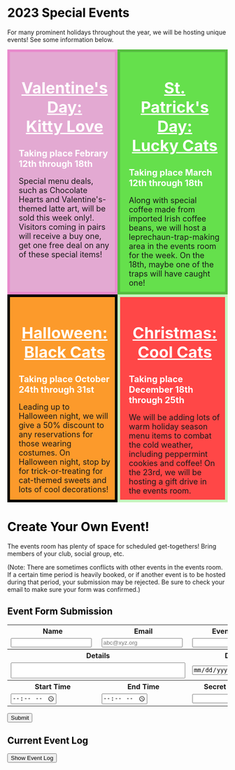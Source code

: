 <meta name="viewport" content="width=device-width, initial-scale=1.0">
<style>
  .dblrow {
    display: flex;
  }
  .dblcol {
    flex: 50%;
    padding: 5px;
  }
  .padev {
    padding-left: 20px;
    padding-top: 10px;
    padding-bottom: 10px;
    padding-right: 10px;
  }
</style>

<h1 style="color:black">2023 Special Events</h1>

For many prominent holidays throughout the year, we will be hosting unique events! See some information below.
<div class="dblrow">
    <div class="eventbox dblcol padev" style="border:solid 6px #E88ACC;background:#E3A9D2;font-size:18px">
        <h1 style="color:white;text-align:center" class="widebr"><u>Valentine's Day:<br>Kitty Love</u></h1>
        <h2 style="color:white;font-size:20px" class="widebr">Taking place Febrary 12th through 18th</h2>
        Special menu deals, such as Chocolate Hearts and Valentine's-themed latte art, will be sold this week only!. Visitors coming in pairs will receive a buy one, get one free deal on any of these special items!
    </div>
    <div class="eventbox dblcol padev" style="border:solid 6px #55BD40;background:#65E04C;font-size:18px">
        <h1 style="color:white;text-align:center" class="widebr"><u>St. Patrick's Day:<br>Lucky Cats</u></h1>
        <h2 style="color:white;font-size:20px" class="widebr">Taking place March 12th through 18th</h2>
        Along with special coffee made from imported Irish coffee beans, we will host a leprechaun-trap-making area in the events room for the week. On the 18th, maybe one of the traps will have caught one! 
    </div>
</div>
<div class="dblrow">
    <div class="eventbox dblcol padev" style="border:solid 6px #000000;background:#FC9A2B;font-size:18px">
        <h1 style="color:white;text-align:center" class="widebr"><u>Halloween:<br>Black Cats</u></h1>
        <h2 style="color:white;font-size:20px" class="widebr">Taking place October 24th through 31st</h2>
        Leading up to Halloween night, we will give a 50% discount to any reservations for those wearing costumes. On Halloween night, stop by for trick-or-treating for cat-themed sweets and lots of cool decorations!
    </div>
    <div class="eventbox dblcol padev" style="border:solid 6px #C6F5BE;background:#FF4747;font-size:18px">
        <h1 style="color:white;text-align:center" class="widebr"><u>Christmas:<br>Cool Cats</u></h1>
        <h2 style="color:white;font-size:20px" class="widebr">Taking place December 18th through 25th</h2>
        We will be adding lots of warm holiday season menu items to combat the cold weather, including peppermint cookies and coffee! On the 23rd, we will be hosting a gift drive in the events room.
    </div>
</div>
<span class="widebr"></span>

<h1 style="color:black">Create Your Own Event!</h1>
The events room has plenty of space for scheduled get-togethers! Bring members of your club, social group, etc.

(Note: There are sometimes conflicts with other events in the events room. If a certain time period is heavily booked, or if another event is to be hosted during that period, your submission may be rejected. Be sure to check your email to make sure your form was confirmed.)

<h2 style="color:black">Event Form Submission</h2>

<table>
    <tr>
        <th><label for="name">Name</label></th>
        <th><label for="email">Email</label></th>
        <th><label for="event_name">Event Name</label></th>
    </tr>
    <tr>
        <td><input type="text" name="name" id="name" required></td>
        <td><input type="email" name="email" id="email" placeholder="abc@xyz.org" required></td>
        <td><input type="text" name="event_name" id="event_name" required></td>
    </tr>
    <tr>
        <th colspan="2"><label for="event_details">Details</label></th>
        <th><label for="date">Date</label></th>
    </tr>
    <tr>
        <td colspan="2"><textarea name="event_details" id="event_details" rows="2" cols="47" style="resize:none" required></textarea></td>
        <td><input type="date" name="date" id="date" required></td>
    </tr>
    <tr>
        <th><label for="start_time">Start Time</label></th>
        <th><label for="end_time">End Time</label></th>
        <th><label for="password">Secret Password</label></th>
    </tr>
    <tr>
        <td><input type="time" name="start_time" id="start_time" min="8:00" max="18:00" required></td>
        <td><input type="time" name="end_time" id="end_time" min="8:00" max="18:00" required></td>
        <td><input type="password" name="password" id="password" required></td>
    </tr>
</table>
<button class='btn' onclick="submit_Form()">Submit</button>

<h2 style="color:black" class="widebr">Current Event Log</h2>
<button class="btn" id="evlogbtn" onclick="showEvTable()">Show Event Log</button>
<div id="delControls" style="display:none;justify-content:center;font-size:20px">
    <th>Event name: <input type="text" name="event_name_del" id="event_name_del" style="display:none" required>  Event Password: <input type="text" name="password_del" id="password_del" style="display:none" required><br><button class="btn" id="deletebtn" style="display:none" onclick="delete_Event()">Delete Event</button></th>
</div>
<div style="font-size:25px;display:none" id="filters" name="filters">
    Filters: <select id="timesort" name="timesort">
    <option value="time_submitted">Time Submitted</option>
    <option value="soonest">Soonest</option>
    <option value="latest">Latest</option>
    </select>
    <input type="month" id="monthfil" name="monthfil" value="2023-05">
    <button class="btn" id="sortbtn" onclick="sort_Events()">Sort</button>
</div>
<div id="logControls" style="display:flex;justify-content:center">
    <th><button class="btn" id="logrefbtn" style="display:none" onclick="create_Table()">Refresh Log</button></th>
</div>

<table id="evtable" style="display:none;width:50%">
  <thead>
  <tr>
    <th>Name</th>
    <th>Email</th>
    <th>Event Name</th>
    <th>Event Details</th>
    <th>Event Date</th>
    <th>Start Time</th>
    <th>End Time</th>
  </tr>
  </thead>
  <tbody id="evtablecont">
    <!-- javascript generated data -->
  </tbody>
</table>

<script>
    let sorted = false;
    var pulldata = "";

    //NOTE: the url that data is pulled from was previously from a deployed, linked site, but due to lack of resources the AWS container had most of its instances brought down
    const read_url = "http://127.0.0.1:8239/api/events/";
    const read_options = {
        method: 'GET', //read option
        mode: 'cors', // cors used
        cache: 'default', // set to default
        credentials: 'omit', // omit credentials
        headers: {
        'Content-Type': 'application/json'
        // 'Content-Type': 'application/x-www-form-urlencoded',
        },
    };
    const post_url = "http://127.0.0.1:8239/api/events/create"; // for POST
    const del_url = "http://127.0.0.1:8239/api/events/delete"; // for DELETE

    const table = document.getElementById("evtablecont");

    function showEvTable() {
        create_Table(); //making table interaction elements visible
        document.getElementById('evlogbtn').style = "display:none";
        document.getElementById('logrefbtn').style = "display:block";
        document.getElementById('delControls').style = "display:block";
        document.getElementById('event_name_del').style = "display:block";
        document.getElementById('password_del').style = "display:block";
        document.getElementById('deletebtn').style = "display:block";
        document.getElementById('evtable').style = "display:block";
        document.getElementById('filters').style = "font-size:25px;display:block";
    }

    //a function used to translate times for the Date object, used below
    function time_Dif(start, end) {
        var hourdif = 60 * (Number(end.substring(0, 2)) - Number(start.substring(0, 2)));
        var mindif = Number(end.substring(3, 5)) - Number(start.substring(3, 5));
        return hourdif + mindif
    }

    // function used when the submit button is clicked for new events
    function submit_Form() {
        try {
            //NOTE: uses of the FETCH function are modeled based on https://github.com/nighthawkcoders/APCSP/blob/master/_posts/2022-07-10-PBL-database.md; the rest of the content of this function is my own
            fetch(read_url, read_options)
                // response is RESTful, process needs to be sequential
                .then(response => {
                // check for response errors
                if (response.status !== 200) {
                    const errorMsg = 'Database response error: ' + response.status;
                    console.log(errorMsg);
                };
                // valid response is JSON
                response.json().then(data => {
                    var form_list = [document.getElementById('name').value, document.getElementById('email').value, document.getElementById('event_name').value, document.getElementById('event_details').value, document.getElementById('date').value, document.getElementById('start_time').value, document.getElementById('end_time').value, document.getElementById('password').value];
                    // for loop to ensure all fields were filled in
                    for (let i = 0; i < form_list.length; i++) {
                        if (form_list[i] == '') {
                            alert("There was an error processing your form. Make sure all fields are filled in.");
                            return;
                        };
                    };
                    for (let i = 0; i < 4; i++) {
                        if (form_list[i].length > 100) {
                            alert("There was an error processing your form. Certain input fields have too many characters. Make sure that your name, email, event name, and details are all no more than 100 characters long. (This is a measure to prevent spam.)")
                            return;
                        };
                    };
                    // Defining some variables for validation
                    var tempdate = document.getElementById('date').value;
                    var tempstime = document.getElementById('start_time').value;
                    var tempetime = document.getElementById('end_time').value;
                    var datefix = tempdate.substr(5, 2) + '/' + tempdate.substr(8, 10) + '/' + tempdate.substr(0, 4);
                    const hourdict = [{"open":10, "close":18}, {"open":8, "close":17}, {"open":8, "close":17}, {"open":8, "close":17}, {"open":8, "close":17}, {"open":8, "close":17}, {"open":10, "close":18}]; //matches open times in military time
                    form_list[4] = datefix;
                    var fulldate = datefix + " " + tempstime;
                    let ev_date = new Date(fulldate);
                    let cur_date = new Date();
                    console.log(ev_date, cur_date);
                    let ev_dow = ev_date.getDay()
                    // validating date for valid range
                    var datedif = Math.ceil((ev_date - cur_date) / (1000 * 60 * 60 * 24));
                    if (1 > datedif || 365 < datedif) {
                        alert("There was an error processing your form. Make sure the date you have inputted is less than a year in the future.");
                        return;
                    };
                    // validating day of the week considering open hours
                    if (Number(tempstime.substring(0, 2)) < hourdict[ev_dow]["open"] || Number(tempstime.substring(0, 2)) >= hourdict[ev_dow]["close"]) {
                        alert("There was an error processing your form. It seems that your event starts before opening/after closing on " + datefix + ".");
                        return;
                    } else if (Number(tempetime.substring(0, 2)) <= hourdict[ev_dow]["open"] || Number(tempetime.substring(0, 2)) > hourdict[ev_dow]["close"]) {
                        alert("There was an error processing your form. It seems that your event ends before opening/after closing on " + datefix + ".");
                        return;
                    };
                    // validating event duration (must be at least 15 minutes, less than 3 hours, start must be before end)
                    var timedif = time_Dif(tempstime, tempetime); //in minutes
                    if (timedif < 15 || timedif > 180) {
                        alert("There was an error processing your form. Make sure that your event lasts at least 15 minutes, but no more than 3 hours.")
                        return;
                    };
                    // validating coincidence and email
                    var coinc = 0;
                    for (let i = 0; i < data.length; i++) {
                        temppull = data[i];
                        if (temppull['date'] == datefix) {
                            if (Number(tempstime.substring(0, 2)) <= Number(temppull['start_time'].substr(0, 2)) < Number(tempetime.substring(0, 2)) || Number(tempstime.substring(0, 2)) < Number(temppull['end_time'].substr(0, 2)) <= Number(tempetime.substring(0, 2))) {coinc = coinc + 1;};
                        };
                        if (temppull['email'] == form_list[1]) {
                            alert("There was an error processing your form. It seems that an event has already been created by that email. If someone has used your address to create an event without your consent, contact our staff.");
                            return;
                        };
                    };
                    if (coinc > 5) {
                        alert("There was an error processing your form. Make sure that your event's timing does not coincide with the timing of more than five other events.");
                        return;
                    };
                    // if all validations successful
                    const body = {
                        "name": document.getElementById('name').value,
                        "email": document.getElementById('email').value,
                        "event_name": document.getElementById('event_name').value,
                        "event_details": document.getElementById('event_details').value,
                        "date": datefix,
                        "start_time": document.getElementById('start_time').value,
                        "end_time": document.getElementById('end_time').value,
                        "password": document.getElementById('password').value
                    };
                    const post_options = {
                        method: 'POST',
                        body: JSON.stringify(body),
                        headers: {
                            'Content-Type':'application/json',
                            'Authorization': 'Bearer my-token',
                        },
                    };
                    console.log(body);
                    fetch(post_url, post_options)
                        .then(response =>
                            response.json().then(data => {
                                console.log(data);
                            })
                        )
                    alert("Thank you, " + form_list[0] + ", for submitting an event!\n\n(Warning: You cannot submit two events at the same time! You may only have one event at a time.)");
                });
            });
        } catch (err) {
            alert("There was an error processing your form. (Failed to send to/pull from the database, or there was an error in the formatting of your form. You may be on restricted WiFi.)");
        };
    };

    // prepare HTML result container for new output
    function create_Table() {
        // fetch the API
        fetch(read_url, read_options)
            // response is a RESTful "promise" on any successful fetch
            .then(response => {
            // check for response errors
            if (response.status !== 200) {
                const errorMsg = 'Database response error: ' + response.status;
                console.log(errorMsg);
            }
            // valid response will have json data
            response.json().then(data => {table_Make(data)})
        });
    };
    
    // forms a table based on a list argument, requires formatting
    function table_Make(list) {
        table.innerHTML = "";
        list.forEach(user => {
                // creating a new row for each event
                const tr = document.createElement("tr");
                // building each column of data
                const name = document.createElement("td");
                const email = document.createElement("td");
                const event_name = document.createElement("td");
                const event_details = document.createElement("td");
                const date = document.createElement("td");
                const start_time = document.createElement("td");
                const end_time = document.createElement("td");
                
                // filtering times to display in Pacific time
                var temp_stime = user.start_time;
                var temp_etime = user.end_time;
                if (Number(temp_stime.substring(0, 2)) > 12) {
                    var temp_shr = Number(temp_stime.substring(0, 2)) - 12;
                    var new_stime = String(temp_shr) + temp_stime.substring(2, 5) + " PM";
                } else {
                    var new_stime = temp_stime + " AM"
                }
                if (Number(temp_etime.substring(0, 2)) > 12) {
                    var temp_ehr = Number(temp_etime.substring(0, 2)) - 12;
                    var new_etime = String(temp_ehr) + temp_etime.substring(2, 5) + " PM";
                } else {
                    var new_etime = temp_etime + " AM"
                }

                // after validation with pull, content is added       
                name.innerHTML = user.name; 
                email.innerHTML = user.email; 
                event_name.innerHTML = user.event_name; 
                event_details.innerHTML = user.event_details;
                date.innerHTML = user.date; 
                start_time.innerHTML = new_stime; 
                end_time.innerHTML = new_etime;
                // the columns are appended to the row
                tr.appendChild(name);
                tr.appendChild(email);
                tr.appendChild(event_name);
                tr.appendChild(event_details);
                tr.appendChild(date);
                tr.appendChild(start_time);
                tr.appendChild(end_time);
                // the row is appended to the table
                table.appendChild(tr);
        });
    };

    // variables here are defined outside of the function to give them global scope
    var soonval = "placeholder";
    var soon_fulldate = "placeholder";
    var temp_soondate = "placeholder";
    var lateval = "placeholder";
    var late_fulldate = "placeholder";
    var temp_latedate = "placeholder";

    function sort_Events() {
        var orderval = document.getElementById("timesort").value;
        var monthval = document.getElementById("monthfil").value;
        var sorted_List = [];
        // fetch the API
        fetch(read_url, read_options)
            // new fetch to update
            .then(response => {
            // response error handler
            if (response.status !== 200) {
                const errorMsg = 'Database response error: ' + response.status;
                console.log(errorMsg);
            };
            response.json().then(data => {
                var testcopy = [...data];
                var d_length = testcopy.length;
                if (orderval == "time_submitted") {
                            testcopy.forEach(event => {sorted_List.push(event)}); // below orders based on the input from the selection menu
                } else if (orderval == "soonest") {
                    for (let j = 0; j < d_length; j++) {
                        let i = 0;
                        testcopy.forEach(event => {
                            if (i == 0) {
                                soon_fulldate = event['date'] + " " + event['start_time'];
                                temp_soondate = new Date(soon_fulldate);
                                soonval = event;
                            } else {
                                var temp_fulldate = event['date'] + " " + event['start_time'];
                                var temp_evdate = new Date(temp_fulldate);
                                if (temp_evdate.getTime() < temp_soondate.getTime()) {
                                    soon_fulldate = event.date + " " + event.start_time;
                                    temp_soondate = new Date(soon_fulldate);
                                    soonval = event;
                                };
                            };
                            i = i + 1;
                        });
                        sorted_List.push(soonval);
                        for (let i = 0; i < testcopy.length; i++) {
                            if (testcopy[i] == soonval) {
                                testcopy.splice(i, 1);
                            };
                        };
                    };
                } else if (orderval == "latest") {
                    for (let j = 0; j < d_length; j++) {
                        let i = 0;
                        testcopy.forEach(event => {
                            if (i == 0) {
                                late_fulldate = event['date'] + " " + event['start_time'];
                                temp_latedate = new Date(late_fulldate);
                                lateval = event;
                            } else {
                                var temp_fulldate = event['date'] + " " + event['start_time'];
                                var temp_evdate = new Date(temp_fulldate);
                                if (temp_evdate.getTime() > temp_latedate.getTime()) {
                                    late_fulldate = event.date + " " + event.start_time;
                                    temp_latedate = new Date(late_fulldate);
                                    lateval = event;
                                };
                            };
                            i = i + 1;
                        });
                        sorted_List.push(lateval);
                        for (let i = 0; i < testcopy.length; i++) {
                            if (testcopy[i] == lateval) {
                                testcopy.splice(i, 1);
                            };
                        };
                    };
                };
                var final_List = [];
                for (let k = 0; k < sorted_List.length; k++) {
                    if (sorted_List[k]['date'].substring(6, 10) == monthval.substring(0, 4)) {
                        if (sorted_List[k]['date'].substring(0, 2) == monthval.substring(5, 7)) {final_List.push(sorted_List[k])} else {};
                    } else {};
                };
                table_Make(final_List);
            });
        });
    };

    // function to delete events with event name and password (unique)
    function delete_Event() {
        var del_ename = document.getElementById("event_name_del").value;
        var del_password = document.getElementById("password_del").value;
        var success = false;
        fetch(read_url, read_options)
            // fetch to look for most updated event data
            .then(response => {
            // check for response errors
            if (response.status !== 200) {
                const errorMsg = 'Database response error: ' + response.status;
                console.log(errorMsg);
            };
            response.json().then(data => {
                data.forEach(event => {
                    if (event['event_name'] == del_ename && event['password'] == del_password) {
                        // if all validations successful
                        const del_ID = event['id'];
                        const body = {
                            'id':del_ID
                        };
                        const del_options = {
                            method: 'DELETE',
                            body: JSON.stringify(body),
                            headers: {
                                'Content-Type':'application/json',
                                'Authorization': 'Bearer my-token',
                            },
                        };
                        console.log(body);
                        fetch(del_url, del_options)
                            .then(response =>
                                response.json().then(data => {
                                    console.log(data);
                                })
                            )
                        alert('You have successfully deleted the event "' + event['event_name'] + '" from the events database.');
                        success = true;
                    }
                })
                if (success == false) {alert("There was an error in one of the two fields you have filled in. Make sure that your event name and password both match the case used when first created. (You can copy-paste the event name from the data below.)")}
            })
        })
    }
</script>